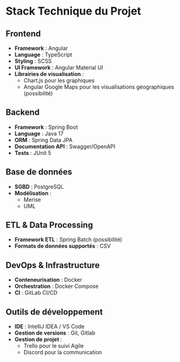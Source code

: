 # Stack Technique du Projet

## Frontend

- **Framework** : Angular
- **Language** : TypeScript
- **Styling** : SCSS
- **UI Framework** : Angular Material UI
- **Librairies de visualisation** :
  - Chart.js pour les graphiques
  - Angular Google Maps pour les visualisations géographiques (possibilité)

## Backend

- **Framework** : Spring Boot
- **Language** : Java 17
- **ORM** : Spring Data JPA
- **Documentation API** : Swagger/OpenAPI
- **Tests** : JUnit 5

## Base de données

- **SGBD** : PostgreSQL
- **Modélisation** :
  - Merise
  - UML

## ETL & Data Processing

- **Framework ETL** : Spring Batch (possibilité)
- **Formats de données supportés** : CSV

## DevOps & Infrastructure

- **Conteneurisation** : Docker
- **Orchestration** : Docker Compose
- **CI** : GitLab CI/CD

## Outils de développement

- **IDE** : IntelliJ IDEA / VS Code
- **Gestion de versions** : Git, Gitlab
- **Gestion de projet** :
  - Trello pour le suivi Agile
  - Discord pour la communication
